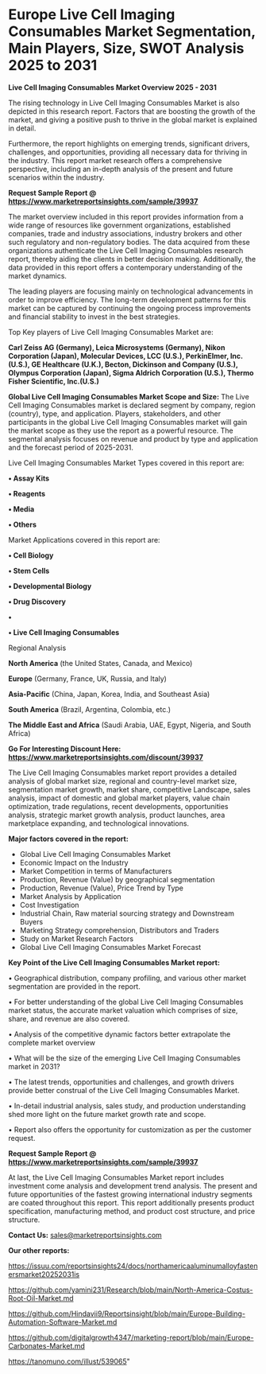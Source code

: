 # Europe Live Cell Imaging Consumables Market Segmentation, Main Players, Size, SWOT Analysis 2025 to 2031

<Strong> Live Cell Imaging Consumables Market Overview 2025 - 2031</strong>

The rising technology in Live Cell Imaging Consumables Market is also depicted in this research report. Factors that are boosting the growth of the market, and giving a positive push to thrive in the global market is explained in detail.

Furthermore, the report highlights on emerging trends, significant drivers, challenges, and opportunities, providing all necessary data for thriving in the industry. This report market research offers a comprehensive perspective, including an in-depth analysis of the present and future scenarios within the industry.

<strong>Request Sample Report @ <a href=https://www.marketreportsinsights.com/sample/39937>https://www.marketreportsinsights.com/sample/39937</a></strong>

The market overview included in this report provides information from a wide range of resources like government organizations, established companies, trade and industry associations, industry brokers and other such regulatory and non-regulatory bodies. The data acquired from these organizations authenticate the Live Cell Imaging Consumables research report, thereby aiding the clients in better decision making. Additionally, the data provided in this report offers a contemporary understanding of the market dynamics.

The leading players are focusing mainly on technological advancements in order to improve efficiency. The long-term development patterns for this market can be captured by continuing the ongoing process improvements and financial stability to invest in the best strategies.

Top Key players of Live Cell Imaging Consumables Market are:

<strong>Carl Zeiss AG (Germany), Leica Microsystems (Germany), Nikon Corporation (Japan), Molecular Devices, LCC (U.S.), PerkinElmer, Inc. (U.S.), GE Healthcare (U.K.), Becton, Dickinson and Company (U.S.), Olympus Corporation (Japan), Sigma Aldrich Corporation (U.S.), Thermo Fisher Scientific, Inc.(U.S.)</strong>

<strong><b>Global Live Cell Imaging Consumables Market Scope and Size:</b></strong>
The Live Cell Imaging Consumables market is declared segment by company, region (country), type, and application. Players, stakeholders, and other participants in the global Live Cell Imaging Consumables market will gain the market scope as they use the report as a powerful resource. The segmental analysis focuses on revenue and product by type and application and the forecast period of 2025-2031.

Live Cell Imaging Consumables Market Types covered in this report are:

<strong>•  Assay Kits

•  Reagents

•  Media

•  Others</strong>

Market Applications covered in this report are:

<strong>•  Cell Biology

•  Stem Cells

•  Developmental Biology

•  Drug Discovery

•  

•  Live Cell Imaging Consumables</strong> 

Regional Analysis

<strong>North America</strong> (the United States, Canada, and Mexico)

<strong>Europe</strong> (Germany, France, UK, Russia, and Italy)

<strong>Asia-Pacific</strong> (China, Japan, Korea, India, and Southeast Asia)

<strong>South America</strong> (Brazil, Argentina, Colombia, etc.)

<strong>The Middle East and Africa</strong> (Saudi Arabia, UAE, Egypt, Nigeria, and South Africa)

<strong>Go For Interesting Discount Here: <a href=https://www.marketreportsinsights.com/discount/39937>https://www.marketreportsinsights.com/discount/39937</a></strong>

The Live Cell Imaging Consumables market report provides a detailed analysis of global market size, regional and country-level market size, segmentation market growth, market share, competitive Landscape, sales analysis, impact of domestic and global market players, value chain optimization, trade regulations, recent developments, opportunities analysis, strategic market growth analysis, product launches, area marketplace expanding, and technological innovations.

<strong><b>Major factors covered in the report:</b></strong>
<ul>
  <li>Global Live Cell Imaging Consumables Market </li>
  <li>Economic Impact on the Industry</li>
  <li>Market Competition in terms of Manufacturers</li>
  <li>Production, Revenue (Value) by geographical segmentation</li>
  <li>Production, Revenue (Value), Price Trend by Type</li>
  <li>Market Analysis by Application</li>
  <li>Cost Investigation</li>
  <li>Industrial Chain, Raw material sourcing strategy and Downstream Buyers</li>
  <li>Marketing Strategy comprehension, Distributors and Traders</li>
  <li>Study on Market Research Factors</li>
  <li>Global Live Cell Imaging Consumables Market Forecast</li>
</ul>

<strong><b>Key Point of the Live Cell Imaging Consumables Market report:</b></strong>

• Geographical distribution, company profiling, and various other market segmentation are provided in the report.

• For better understanding of the global Live Cell Imaging Consumables market status, the accurate market valuation which comprises of size, share, and revenue are also covered.

• Analysis of the competitive dynamic factors better extrapolate the complete market overview

• What will be the size of the emerging Live Cell Imaging Consumables market in 2031?

• The latest trends, opportunities and challenges, and growth drivers provide better construal of the Live Cell Imaging Consumables Market.

• In-detail industrial analysis, sales study, and production understanding shed more light on the future market growth rate and scope.

• Report also offers the opportunity for customization as per the customer request.

<strong>Request Sample Report @ <a href=https://www.marketreportsinsights.com/sample/39937>https://www.marketreportsinsights.com/sample/39937</a></strong>

At last, the Live Cell Imaging Consumables Market report includes investment come analysis and development trend analysis. The present and future opportunities of the fastest growing international industry segments are coated throughout this report. This report additionally presents product specification, manufacturing method, and product cost structure, and price structure.

<strong>Contact Us:</strong>
sales@marketreportsinsights.com

<strong>Our other reports:</strong>

<a href=https://issuu.com/reportsinsights24/docs/northamericaaluminumalloyfastenersmarket20252031is>https://issuu.com/reportsinsights24/docs/northamericaaluminumalloyfastenersmarket20252031is</a>

<a href=https://github.com/yamini231/Research/blob/main/North-America-Costus-Root-Oil-Market.md>https://github.com/yamini231/Research/blob/main/North-America-Costus-Root-Oil-Market.md</a>

<a href=https://github.com/Hindavii9/Reportsinsight/blob/main/Europe-Building-Automation-Software-Market.md>https://github.com/Hindavii9/Reportsinsight/blob/main/Europe-Building-Automation-Software-Market.md</a>

<a href=https://github.com/digitalgrowth4347/marketing-report/blob/main/Europe-Carbonates-Market.md>https://github.com/digitalgrowth4347/marketing-report/blob/main/Europe-Carbonates-Market.md</a>

<a href=https://tanomuno.com/illust/539065>https://tanomuno.com/illust/539065</a>"
